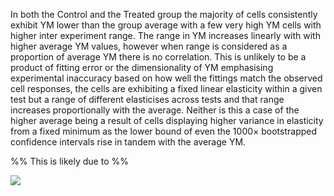 In both the Control and the Treated group the majority of cells consistently exhibit YM lower than the group average with a few very high YM cells with higher inter experiment range. The range in YM increases linearly with with higher average YM values, however when range is considered as a proportion of average YM there is no correlation. This is unlikely to be a product of fitting error or the dimensionality of YM emphasising experimental inaccuracy based on how well the fittings match the observed cell responses, the cells are exhibiting a fixed linear elasticity within a given test but a range of different elasticises across tests and that range increases proportionally with the average. Neither is this a case of the higher average being a result of cells displaying higher variance in elasticity from a fixed minimum as the lower bound of even the $1000\times$ bootstrapped confidence intervals rise in tandem with the average YM. 

%% This is likely due to %%

![](Projects/Uni%20Projects/Individual%20project/Assesments/Dissertation/Sections/attachments/YM_RangeByApparentVal.svg)